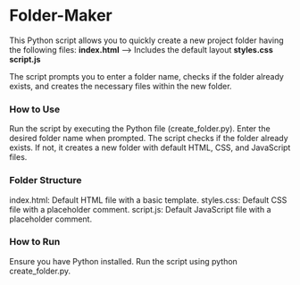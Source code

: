 # Folder-Maker

This Python script allows you to quickly create a new project folder having the following files:
    **index.html** --> Includes the default layout
    **styles.css**
    **script.js**

The script prompts you to enter a folder name, checks if the folder already exists, and creates the necessary files within the new folder.

### How to Use
Run the script by executing the Python file (create_folder.py).
Enter the desired folder name when prompted.
The script checks if the folder already exists.
If not, it creates a new folder with default HTML, CSS, and JavaScript files.

### Folder Structure
index.html: Default HTML file with a basic template.
styles.css: Default CSS file with a placeholder comment.
script.js: Default JavaScript file with a placeholder comment.

### How to Run
Ensure you have Python installed.
Run the script using python create_folder.py.
